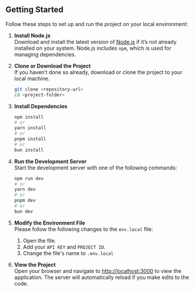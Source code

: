 ## Getting Started

Follow these steps to set up and run the project on your local environment:

1. **Install Node.js**  
   Download and install the latest version of [Node.js](https://nodejs.org/en) if it’s not already installed on your system. Node.js includes `npm`, which is used for managing dependencies.

2. **Clone or Download the Project**  
   If you haven’t done so already, download or clone the project to your local machine.

   ```bash
   git clone <repository-url>
   cd <project-folder>

3. **Install Dependencies**
   
   ```bash
   npm install
   # or
   yarn install
   # or
   pnpm install
   # or
   bun install

4. **Run the Development Server**  
   Start the development server with one of the following commands:

   ```bash
   npm run dev
   # or
   yarn dev
   # or
   pnpm dev
   # or
   bun dev

   
5. **Modify the Environment File**  
   Please follow the following changes to the `env.local` file:
   1. Open the file.
   2. Add your `API KEY` and `PROJECT ID`.
   3. Change the file's name to `.env.local`



6. **View the Project**  
   Open your browser and navigate to [http://localhost:3000](http://localhost:3000) to view the application. The server will automatically reload if you make edits to the code.
